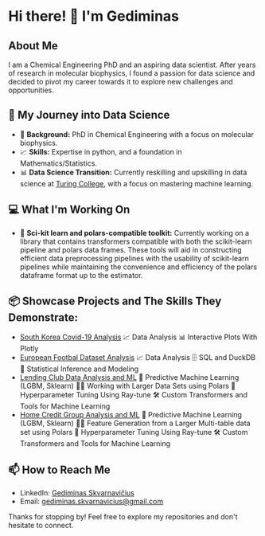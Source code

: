 
# Hi there! 👋 I'm Gediminas

## About Me
I am a Chemical Engineering PhD and an aspiring data scientist. After years of research in molecular biophysics, I found a passion for data science and decided to pivot my career towards it to explore new challenges and opportunities.

## 🚀 My Journey into Data Science
- 🔬 **Background:** PhD in Chemical Engineering with a focus on molecular biophysics.
- 📈 **Skills:** Expertise in python, and a foundation in Mathematics/Statistics.
- 📊 **Data Science Transition:** Currently reskilling and upskilling in data science at [Turing College](https://www.turingcollege.com), with a focus on mastering machine learning.

## 💻 What I'm Working On
- 🤖 **Sci-kit learn and polars-compatible toolkit:** Currently working on a library that contains transformers compatible with both the scikit-learn pipeline and polars data frames. These tools will aid in constructing efficient data preprocessing pipelines with the usability of scikit-learn pipelines while maintaining the convenience and efficiency of the polars dataframe format up to the estimator.

## 📦 Showcase Projects and The Skills They Demonstrate:
  * [South Korea Covid-19 Analysis](https://github.com/gediminas-skvarnavicius/s-korea-covid-19-analysis)
    📈 Data Analysis
    📊 Interactive Plots With Plotly
  * [European Footbal Dataset Analysis](https://github.com/gediminas-skvarnavicius/football-db-analysis)
    📈 Data Analysis
    🗄️ SQL and DuckDB
    📐 Statistical Inference and Modeling
  * [Lending Club Data Analysis and ML](https://github.com/gediminas-skvarnavicius/lending-club)
    🤖 Predictive Machine Learning (LGBM, Sklearn)
    🐻‍❄️ Working with Larger Data Sets using Polars
    🔧 Hyperparameter Tuning Using Ray-tune
    🛠️ Custom Transformers and Tools for Machine Learning
  * [Home Credit Group Analysis and ML](https://github.com/gediminas-skvarnavicius/home-credit-group-ml)
    🤖 Predictive Machine Learning (LGBM, Sklearn)
    🐻‍❄️ Feature Generation from a Larger Multi-table data set using Polars
    🔧 Hyperparameter Tuning Using Ray-tune
    🛠️ Custom Transformers and Tools for Machine Learning


## 📫 How to Reach Me
- LinkedIn: [Gediminas Skvarnavičius](https://www.linkedin.com/in/gediminas-skvarnavicius-25244457)
- Email: gediminas.skvarnavicius@gmail.com

Thanks for stopping by! Feel free to explore my repositories and don't hesitate to connect.

